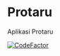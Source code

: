 # Protaru

Aplikasi Protaru

[![CodeFactor](https://www.codefactor.io/repository/github/martinussuherman/Protaru/badge)](https://www.codefactor.io/repository/github/martinussuherman/Protaru)